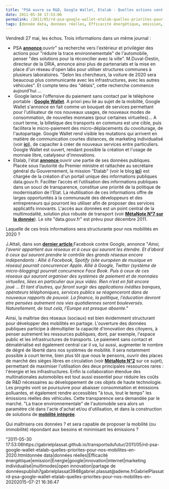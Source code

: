 ```yaml
---
title: "PSA ouvre sa R&D, Google Wallet, Etalab - Quelles actions vont structurer nos mobilités en 2020 ?"
date: 2011-05-30 17:53:06
permalink: /2011/05/rd-psa-google-wallet-etalab-quelles-priorites-pour-nos-mobilites-en-2020.html
tags: [donnée data, données réelles, Efficacité énergétique, emission, Energie, google, innovation, internet, marketing individualisé, multimodes, open innovation, partage de données]
---
```


<p style="text-align: justify">Vendredi 27 mai, les échos. Trois informations dans un même journal :</p> <ul> <li>PSA <strong><a href="http://www.lesechos.fr/entreprises-secteurs/auto-transport/actu/0201396015946-psa-peugeot-citroen-veut-ouvrir-sa-recherche-vers-l-exterieur-169234.php" target="_blank">annonce </a></strong>ouvrir" sa recherche vers l'extérieur et privilégier des actions pour "réduire la trace environnementale" de l'automobile, penser "des solutions pour la réconcilier avec la ville". M.Duval-Destin, directeur de la DRIA, annonce ainsi plus de partenariats et la mise en place d'un réseau d'open labs pour utiliser structures communes à plusieurs laboratoires. "Selon les chercheurs, la voiture de 2020 sera beaucoup plus communicante avec les infrastructures, avec les autres véhicules". Et compte tenu des "délais", cette recherche commence aujourd'hui ...</li> <li> Google lance l'offensive du paiement sans contact par le téléphone portable : <strong><a href=""http://www.google.com/wallet/vision.html"" target=""_blank"">Google Wallet</a></strong>. A priori peu lié au sujet de la mobilité, Google Wallet s'annonce en fait comme un bouquet de services permettant pour l'utilisateur de nos nouveaux usages, de nouveaux modes de consommation, de nouvelles monnaies (pour certaines virtuelles)... A court terme, la billetique des transports en communs est une cible, puis facilitera le micro-paiement des micro-déplacements du covoiturage, de l'autopartage. Google Wallet rend visible les mutations qui arrivent en matière de communication courtes distances, de marketing individualisé (voir <strong><a href="https://gabrielplassat.github.io/transportsdufutur/2011/05/transfert-modal-et-marketing-individualise-aujourdhui-et-demain.html"" target=""_blank"">ici</a></strong>), de capaciter à créer de nouveaux services entre particuliers. Google Wallet est ouvert, rendant possible la création et l'usage de monnaie libre, catalyseur d'innovations.</li> <li>Etalab, l'état <strong><a href=""http://www.gouvernement.fr/premier-ministre/le-secretariat-general-du-gouvernement/etalab"" target=""_blank"">annonce </a></strong>ouvrir une partie de ses données publiques. Placée sous l’autorité du Premier ministre et rattachée au secrétaire général du Gouvernement, la mission "Etalab" (voir le blog <strong><a href=""http://blog.etalab.gouv.fr/"" target=""_blank"">ici</a></strong>) est chargée de la création d'un portail unique des informations publiques data.gouv.fr. Faciliter l’accès et l’utilisation des informations publiques dans un souci de transparence, constitue une priorité de la politique de modernisation de l’Etat. La réutilisation de ces informations offre de larges opportunités à la communauté des développeurs et des entrepreneurs qui pourront les utiliser afin de proposer des services applicatifs innovants. L'accès aux données est un point central de la multimodalité, solution plus robuste de transport (voir <strong><a href="https://gabrielplassat.github.io/transportsdufutur/2010/09/metanote-tdf-7-la-donnee-enjeu-strategique-des-mobilites-multimodales-quelles-perspectives.html"" target=""_blank"">MétaNote N°7 sur la donnée</a></strong>). Le site "data.gouv.fr" est prévu pour décembre 2011.</li> </ul> <p style=""text-align: justify"">Laquelle de ces trois informations sera structurante pour nos mobilités en 2020 ? </p>  <!--more-->   <p style=""text-align: justify"">J.Attali, dans son <strong><a href=""http://blogs.lexpress.fr/attali/2011/05/29/31379/"" target=""_blank"">dernier article </a></strong>Facebook contre Google, annonce "<em>Ainsi, l’avenir appartient aux réseaux et à ceux qui sauront les étendre. Et d’abord à ceux qui sauront prendre le contrôle des grands réseaux encore indépendants : Allié à Facebook, Spotify (site européen de musique en réseau) pourrait concurrencer Apple. Allié à Google, Twitter (système de micro-blogging) pourrait concurrence Face Book. Puis à ceux de ces réseaux qui sauront organiser des systèmes de paiement et de monnaies virtuelles, liées en particulier aux jeux vidéo. </em><em>Rien n’est en fait encore joué ... Et tant d’autres, qui feront surgir des applications inédites banques, opérateurs téléphoniques, services publics se réagenceront dans de nouveaux rapports de pouvoir. La finance, la politique, l’éducation devront etre pensées autrement nos vies quotidiennes seront bouleversés. </em><em>Naturellement, de tout cela, l’Europe est presque absente</em>."</p> <p style=""text-align: justify"">Ainsi, la maîtrise des réseaux (sociaux) est bien évidemment structurant pour développer des mobilités en partage. L'ouverture des données publiques participe à démultiplier la capacité d'innovation des citoyens, à penser autrement les ressources publiques, dont, par exemple, l'espace public et les infrastructures de transports. Le paiement sans contact et dématérialisé est également central car il va, lui aussi, augmenter le nombre de dégré de liberté dans nos systèmes de mobilité. Il sera notamment possible à court terme, bien plus tôt que nous le pensons, ouvrir des places de marché des sièges libres en circulation (voir <strong><a href="https://gabrielplassat.github.io/transportsdufutur/2010/03/metanote-tdf-2-le-marche-des-mobilites-20.html"" target=""_blank"">MétaNote N°2</a></strong> sur ce sujet), permettant de maximiser l'utilisation des deux principales ressources rares : l'énergie et les infrastructures. Enfin la collaboration étendue des multinationales automobiles est tout aussi essentiel pour réduire les coûts de R&D nécessaires au développement de ces objets de haute technologie. Les progrès vont se poursuivre pour abaisser consommation et émissions polluantes, et également rendre accessibles "à tous, tout le temps" les émissions réelles des véhicules. Cette transparence sera demandée par le marché. "La trace environnementale" de l'automobile sera alors un paramètre clé dans l'acte d'achat et/ou d'utilisation, et dans la construction de solutions de <strong><a href="https://gabrielplassat.github.io/transportsdufutur/2011/05/scenario-dune-mobilite-integree-et-si-cetait-le-seul-viable.html"" target=""_blank"">mobilité intégrée</a></strong>. </p> <p style=""text-align: justify"">Qui maîtrisera ces données ? et sera capable de proposer la mobilité (ou immobilité) répondant aux besoins et minimisant les émissions ?</p>"2011-05-30 17:53:06https://gabrielplassat.github.io/transportsdufutur/2011/05/rd-psa-google-wallet-etalab-quelles-priorites-pour-nos-mobilites-en-2020.htmldonnée data|données réelles|Efficacité énergétique|emission|Energie|google|innovation|internet|marketing individualisé|multimodes|open innovation|partage de donnéespublish7gabrielplassat3948gabriel.plassat@ademe.frGabrielPlassatrd-psa-google-wallet-etalab-quelles-priorites-pour-nos-mobilites-en-20202015-07-21 16:36:47
